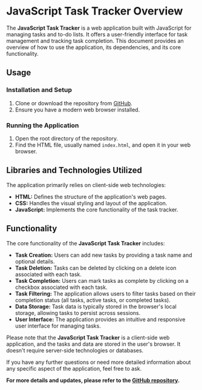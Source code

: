 # JavaScript Task Tracker Overview

The **JavaScript Task Tracker** is a web application built with JavaScript for managing tasks and to-do lists. It offers a user-friendly interface for task management and tracking task completion. This document provides an overview of how to use the application, its dependencies, and its core functionality.

## Usage

### Installation and Setup
1. Clone or download the repository from [GitHub](https://github.com/rorukzz/Javascript-Task-Tracker).
2. Ensure you have a modern web browser installed.

### Running the Application
1. Open the root directory of the repository.
2. Find the HTML file, usually named `index.html`, and open it in your web browser.

## Libraries and Technologies Utilized
The application primarily relies on client-side web technologies:

- **HTML:** Defines the structure of the application's web pages.
- **CSS:** Handles the visual styling and layout of the application.
- **JavaScript:** Implements the core functionality of the task tracker.

## Functionality
The core functionality of the **JavaScript Task Tracker** includes:

- **Task Creation:** Users can add new tasks by providing a task name and optional details.
- **Task Deletion:** Tasks can be deleted by clicking on a delete icon associated with each task.
- **Task Completion:** Users can mark tasks as complete by clicking on a checkbox associated with each task.
- **Task Filtering:** The application allows users to filter tasks based on their completion status (all tasks, active tasks, or completed tasks).
- **Data Storage:** Task data is typically stored in the browser's local storage, allowing tasks to persist across sessions.
- **User Interface:** The application provides an intuitive and responsive user interface for managing tasks.

Please note that the **JavaScript Task Tracker** is a client-side web application, and the tasks and data are stored in the user's browser. It doesn't require server-side technologies or databases.

If you have any further questions or need more detailed information about any specific aspect of the application, feel free to ask.

**For more details and updates, please refer to the [GitHub repository](https://github.com/rorukzz/Javascript-Task-Tracker).**

